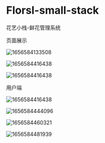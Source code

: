# Florsl-small-stack
花艺小栈-鲜花管理系统

页面展示

![1656584133508](http://m.qpic.cn/psc?/V52WB7D91VZ6pB3VskCN2r7c3X3nTH8r/ruAMsa53pVQWN7FLK88i5tkKvUqZ8Zg2wkOnLDrSsta8PH12QkgnNfYg709ATplKnPBUQclKo*tUiQrwyHvrHh3wBOsGVu5U4FRnc4rPNuQ!/b&bo=gAfpAwAAAAADRw8!&rf=viewer_4)



![1656584416438](http://m.qpic.cn/psc?/V52WB7D91VZ6pB3VskCN2r7c3X3nTH8r/ruAMsa53pVQWN7FLK88i5mY*4AytRKlqOwcd8rD47y9S63whZ5VWk5UXZ*pkOqaVYA6MpQi.0RdtZnLEfd01wUt7N5haD1bEzl7FY4dUALg!/b&bo=gAeyAwAAAAADFwQ!&rf=viewer_4)

![1656584416438](http://m.qpic.cn/psc?/V52WB7D91VZ6pB3VskCN2r7c3X3nTH8r/ruAMsa53pVQWN7FLK88i5mY*4AytRKlqOwcd8rD47y*Imwx6o6m67ygxBvlRJpO4ecGImgSQhbzD7BFw3*HGtxvVQd0Rg3PgjF7MZ4laNXs!/b&bo=gAfNAwAAAAADF3s!&rf=viewer_4)

用户端

![1656584416438](http://m.qpic.cn/psc?/V52WB7D91VZ6pB3VskCN2r7c3X3nTH8r/ruAMsa53pVQWN7FLK88i5mY*4AytRKlqOwcd8rD47y.UA3DcTHJA4P4lPrhUreMfTd8sK.sUXZ6VcPLASy.PZVRCW4vOA1qXdRYa.vRUeQo!/b&bo=eQcCBAAAAAADRxo!&rf=viewer_4)



![1656584444096](http://m.qpic.cn/psc?/V52WB7D91VZ6pB3VskCN2r7c3X3nTH8r/ruAMsa53pVQWN7FLK88i5mY*4AytRKlqOwcd8rD47y.KSSWkgrwNB1LcxTkN3k9blVBjiemT1Hu0rXBbtU406DREaVXHJws0g4FqlVr67cU!/b&bo=gAfqAwAAAAADN3w!&rf=viewer_4)

![1656584460321](http://m.qpic.cn/psc?/V52WB7D91VZ6pB3VskCN2r7c3X3nTH8r/ruAMsa53pVQWN7FLK88i5oFKY2RuhcDEgbmQwagIpnlH5gqPSyMIi0tbvxqU74TfTf3oYd6LBUsVgT.VdAl*Y6EU98BIDlh9yc2ooOney24!/b&bo=gAesAwAAAAADFxo!&rf=viewer_4)

![1656584481939](http://m.qpic.cn/psc?/V52WB7D91VZ6pB3VskCN2r7c3X3nTH8r/ruAMsa53pVQWN7FLK88i5oFKY2RuhcDEgbmQwagIpnkXiWCZSqMx.DjMlpxBRzKUbYqDH46x6NDL2j1cLiBwOMKcrhy22mYOEVwjdT8TTEQ!/b&bo=gAfoAwAAAAADF14!&rf=viewer_4)

























